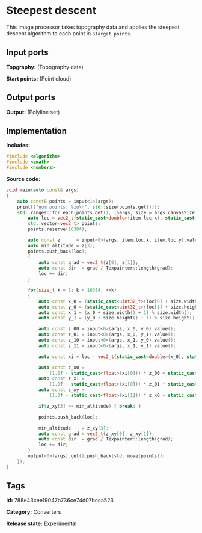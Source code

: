 # Steepest descent

This image processor takes topography data and applies the steepest descent algorithm to each point in `Starget points`.

## Input ports

__Topgraphy:__ (Topography data)

__Start points:__ (Point cloud)

## Output ports

__Output:__ (Polyline set)

## Implementation

__Includes:__ 

```c++
#include <algorithm>
#include <cmath>
#include <numbers>
```

__Source code:__ 

```c++
void main(auto const& args)
{
	auto const& points = input<1>(args);
	printf("num points: %zu\n", std::size(points.get()));
	std::ranges::for_each(points.get(), [&args, size = args.canvasSize()](auto const& item) {
		auto loc = vec2_t{static_cast<double>(item.loc.x), static_cast<double>(item.loc.y)};
		std::vector<vec2_t> points;
		points.reserve(16384);

		auto const z      = input<0>(args, item.loc.x, item.loc.y).value();
		auto min_altitude = z[3];
		points.push_back(loc);
		{
			auto const grad = vec2_t{z[0], z[1]};
			auto const dir  = grad / Texpainter::length(grad);
			loc += dir;
		}

		for(size_t k = 1; k < 16384; ++k)
		{
			auto const x_0 = (static_cast<uint32_t>(loc[0] + size.width())) % size.width();
			auto const y_0 = (static_cast<uint32_t>(loc[1] + size.height())) % size.height();
			auto const x_1 = (x_0 + size.width() + 1) % size.width();
			auto const y_1 = (y_0 + size.height() + 1) % size.height();

			auto const z_00 = input<0>(args, x_0, y_0).value();
			auto const z_01 = input<0>(args, x_0, y_1).value();
			auto const z_10 = input<0>(args, x_1, y_0).value();
			auto const z_11 = input<0>(args, x_1, y_1).value();

			auto const xi = loc - vec2_t{static_cast<double>(x_0), static_cast<double>(y_0)};

			auto const z_x0 =
			    (1.0f - static_cast<float>(xi[0])) * z_00 + static_cast<float>(xi[0]) * z_10;
			auto const z_x1 =
			    (1.0f - static_cast<float>(xi[0])) * z_01 + static_cast<float>(xi[0]) * z_11;
			auto const z_xy =
			    (1.0f - static_cast<float>(xi[1])) * z_x0 + static_cast<float>(xi[1]) * z_x1;

			if(z_xy[3] >= min_altitude) { break; }

			points.push_back(loc);

			min_altitude    = z_xy[3];
			auto const grad = vec2_t{z_xy[0], z_xy[1]};
			auto const dir  = grad / Texpainter::length(grad);
			loc += dir;
		}
		output<0>(args).get().push_back(std::move(points));
	});
}
```

## Tags

__Id:__ 788e43cee19047b736ce74d07bcca523

__Category:__ Converters

__Release state:__ Experimental